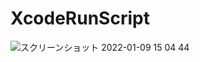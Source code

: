 # XcodeRunScript

![スクリーンショット 2022-01-09 15 04 44](https://user-images.githubusercontent.com/72326299/148671263-58b697d0-77c9-4799-82ba-eebcaceaa93b.png)
